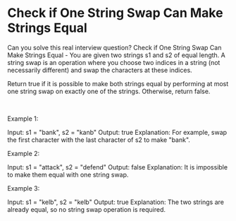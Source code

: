 # Check if One String Swap Can Make Strings Equal

Can you solve this real interview question? Check if One String Swap Can Make Strings Equal - You are given two strings s1 and s2 of equal length. A string swap is an operation where you choose two indices in a string (not necessarily different) and swap the characters at these indices.

Return true if it is possible to make both strings equal by performing at most one string swap on exactly one of the strings. Otherwise, return false.

 

Example 1:


Input: s1 = "bank", s2 = "kanb"
Output: true
Explanation: For example, swap the first character with the last character of s2 to make "bank".


Example 2:


Input: s1 = "attack", s2 = "defend"
Output: false
Explanation: It is impossible to make them equal with one string swap.


Example 3:


Input: s1 = "kelb", s2 = "kelb"
Output: true
Explanation: The two strings are already equal, so no string swap operation is required.